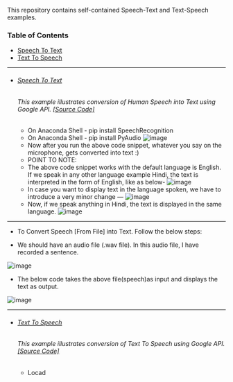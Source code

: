This repository contains self-contained Speech-Text and Text-Speech examples.

### Table of Contents
  - <a href='#speech-to-text'>Speech To Text</a> 
  - <a href='#text-to-speech'>Text To Speech</a> 

<hr>



- ###### [Speech To Text](https://github.com/rahulvaish/SpeechToText_TextToSpeech-Python/tree/SpeechToText) 
   ###### This example illustrates conversion of Human Speech into Text using Google API. [[Source Code]](https://github.com/rahulvaish/SpeechToText_TextToSpeech-Python/tree/SpeechToText)
   * On Anaconda Shell - pip install SpeechRecognition
   * On Anaconda Shell - pip install PyAudio
    ![image](https://user-images.githubusercontent.com/689226/50304396-d6bfda80-04b5-11e9-93c6-bc3bcd483784.png)
   * Now after you run the above code snippet, whatever you say on the microphone, gets converted into text :)
   * POINT TO NOTE:
   * The above code snippet works with the default language is English. If we speak in any other language example Hindi, the text is interpreted in the form of English, like as below-
 ![image](https://user-images.githubusercontent.com/689226/50304396-d6bfda80-04b5-11e9-93c6-bc3bcd483784.png)
   * In case you want to display text in the language spoken, we have to introduce a very minor change —
  ![image](https://user-images.githubusercontent.com/689226/50304523-30280980-04b6-11e9-985e-a7bd629e46dd.png)
   * Now, if we speak anything in Hindi, the text is displayed in the same language.
 ![image](https://user-images.githubusercontent.com/689226/50304603-69f91000-04b6-11e9-9cc7-802cfc36f1de.png)

<hr>

   * To Convert Speech [From File] into Text. Follow the below steps:

   * We should have an audio file (.wav file).  In this audio file, I have recorded a sentence.

![image](https://user-images.githubusercontent.com/689226/49779282-3805e200-fd2f-11e8-8764-bd6c16b2a158.png)

   * The below code takes the above file(speech)as input and displays the text as output.

![image](https://user-images.githubusercontent.com/689226/49779299-523fc000-fd2f-11e8-97ab-63b7191812b5.png)
   

<hr>

- ###### [Text To Speech](https://github.com/rahulvaish/SpeechToText_TextToSpeech-Python/tree/TextToSpeech) 
   ###### This example illustrates conversion of Text To Speech using Google API. [[Source Code]](https://github.com/rahulvaish/SpeechToText_TextToSpeech-Python/tree/TextToSpeech)
   * Locad

